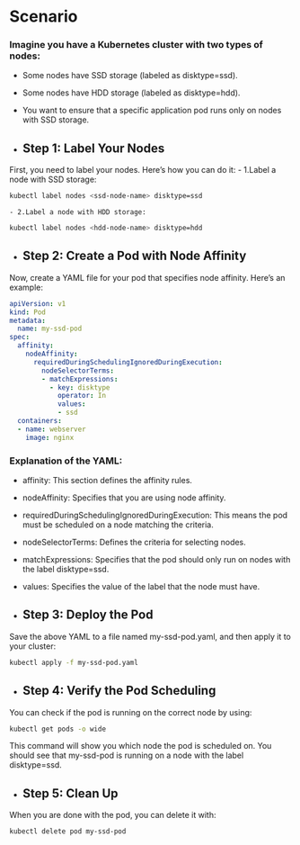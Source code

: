 # Scenario
### Imagine you have a Kubernetes cluster with two types of nodes:
- Some nodes have SSD storage (labeled as disktype=ssd).
- Some nodes have HDD storage (labeled as disktype=hdd).
- You want to ensure that a specific application pod runs only on nodes with SSD storage.

- ## Step 1: Label Your Nodes
First, you need to label your nodes. Here’s how you can do it:
    - 1.Label a node with SSD storage:
```bash
kubectl label nodes <ssd-node-name> disktype=ssd
```
    - 2.Label a node with HDD storage:
```bash
kubectl label nodes <hdd-node-name> disktype=hdd
```
- ## Step 2: Create a Pod with Node Affinity
Now, create a YAML file for your pod that specifies node affinity. Here’s an example:
```yaml
apiVersion: v1
kind: Pod
metadata:
  name: my-ssd-pod
spec:
  affinity:
    nodeAffinity:
      requiredDuringSchedulingIgnoredDuringExecution:
        nodeSelectorTerms:
        - matchExpressions:
          - key: disktype
            operator: In
            values:
            - ssd
  containers:
  - name: webserver
    image: nginx
```
### Explanation of the YAML:
- affinity: This section defines the affinity rules.
- nodeAffinity: Specifies that you are using node affinity.
- requiredDuringSchedulingIgnoredDuringExecution: This means the pod must be scheduled on a node matching the criteria.
- nodeSelectorTerms: Defines the criteria for selecting nodes.
- matchExpressions: Specifies that the pod should only run on nodes with the label disktype=ssd.
- values: Specifies the value of the label that the node must have.


- ## Step 3: Deploy the Pod
Save the above YAML to a file named my-ssd-pod.yaml, and then apply it to your cluster:
```bash
kubectl apply -f my-ssd-pod.yaml
```
- ## Step 4: Verify the Pod Scheduling
You can check if the pod is running on the correct node by using:
```bash
kubectl get pods -o wide
```
This command will show you which node the pod is scheduled on. You should see that my-ssd-pod is running on a node with the label disktype=ssd.
- ## Step 5: Clean Up
When you are done with the pod, you can delete it with:
```bash
kubectl delete pod my-ssd-pod
```